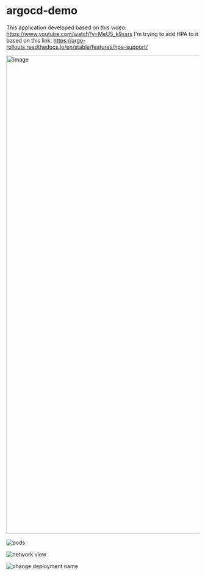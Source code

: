 # argocd-demo
This application developed based on this video: https://www.youtube.com/watch?v=MeU5_k9ssrs
I'm trying to add HPA to it based on this link: https://argo-rollouts.readthedocs.io/en/stable/features/hpa-support/

<img width="1256" alt="image" src="https://github.com/ma-sharifi/argocd-demo/assets/8404721/9de2a5ef-318a-4925-9300-c19fac682d68">


![pods](https://user-images.githubusercontent.com/8404721/261031774-9de2a5ef-318a-4925-9300-c19fac682d68.png)

![network view](https://github.com/ma-sharifi/argocd-demo/assets/8404721/ec264998-513f-4150-b07a-1872deecf2e9)

![change deployment name](https://github.com/ma-sharifi/argocd-demo/assets/8404721/708b0571-a35e-4de4-bf5e-876857b6545d)

